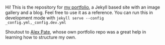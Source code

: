 
Hi! This is the repository for [my portfolio](nicchan.me), a Jekyll based site with an image gallery and a blog. Feel free to use it as a reference. You can run this in development mode with `jekyll serve --config _config.yml,_config.dev.yml`

Shoutout to [Alex Pate](https://github.com/alexpate/alexpate.uk), whose own portfolio repo was a great help in learning how to structure my own. 
